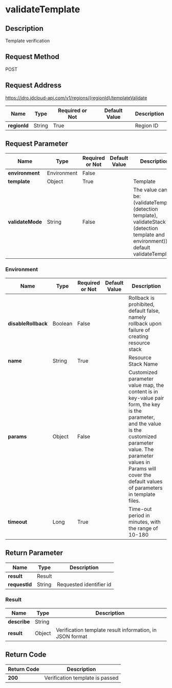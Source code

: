 # validateTemplate


## Description
Template verification

## Request Method
POST

## Request Address
https://jdro.jdcloud-api.com/v1/regions/{regionId}/templateValidate

|Name|Type|Required or Not|Default Value|Description|
|---|---|---|---|---|
|**regionId**|String|True| |Region ID|

## Request Parameter
|Name|Type|Required or Not|Default Value|Description|
|---|---|---|---|---|
|**environment**|Environment|False| | |
|**template**|Object|True| |Template|
|**validateMode**|String|False| |The value can be: (validateTemplate (detection template), validateStack (detection template and environment)) default validateTemplate|

### Environment
|Name|Type|Required or Not|Default Value|Description|
|---|---|---|---|---|
|**disableRollback**|Boolean|False| |Rollback is prohibited, default false, namely rollback upon failure of creating resource stack|
|**name**|String|True| |Resource Stack Name|
|**params**|Object|False| |Customized parameter value map, the content is in key-value pair form, the key is the parameter, and the value is the customized parameter value. The parameter values in Params will cover the default values of parameters in template files.|
|**timeout**|Long|True| |Time-out period in minutes, with the range of 10-180|

## Return Parameter
|Name|Type|Description|
|---|---|---|
|**result**|Result| |
|**requestId**|String|Requested identifier id|

### Result
|Name|Type|Description|
|---|---|---|
|**describe**|String| |
|**result**|Object|Verification template result information, in JSON format|

## Return Code
|Return Code|Description|
|---|---|
|**200**|Verification template is passed|

